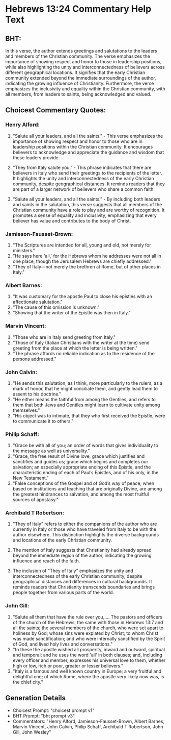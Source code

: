 # Hebrews 13:24 Commentary Help Text

## BHT:
In this verse, the author extends greetings and salutations to the leaders and members of the Christian community. The verse emphasizes the importance of showing respect and honor to those in leadership positions, while also highlighting the unity and interconnectedness of believers across different geographical locations. It signifies that the early Christian community extended beyond the immediate surroundings of the author, indicating the growing influence of Christianity. Furthermore, the verse emphasizes the inclusivity and equality within the Christian community, with all members, from leaders to saints, being acknowledged and valued.

## Choicest Commentary Quotes:
### Henry Alford:
1. "Salute all your leaders, and all the saints." - This verse emphasizes the importance of showing respect and honor to those who are in leadership positions within the Christian community. It encourages believers to acknowledge and appreciate the guidance and wisdom that these leaders provide.

2. "They from Italy salute you." - This phrase indicates that there are believers in Italy who send their greetings to the recipients of the letter. It highlights the unity and interconnectedness of the early Christian community, despite geographical distances. It reminds readers that they are part of a larger network of believers who share a common faith.

3. "Salute all your leaders, and all the saints." - By including both leaders and saints in the salutation, this verse suggests that all members of the Christian community have a role to play and are worthy of recognition. It promotes a sense of equality and inclusivity, emphasizing that every believer has value and contributes to the body of Christ.

### Jamieson-Fausset-Brown:
1. "The Scriptures are intended for all, young and old, not merely for ministers."
2. "He says here 'all,' for the Hebrews whom he addresses were not all in one place, though the Jerusalem Hebrews are chiefly addressed."
3. "They of Italy—not merely the brethren at Rome, but of other places in Italy."

### Albert Barnes:
1. "It was customary for the apostle Paul to close his epistles with an affectionate salutation."
2. "The cause of this omission is unknown."
3. "Showing that the writer of the Epistle was then in Italy."

### Marvin Vincent:
1. "Those who are in Italy send greeting from Italy."
2. "Those of Italy (Italian Christians with the writer at the time) send greeting from the place at which the letter is being written."
3. "The phrase affords no reliable indication as to the residence of the persons addressed."

### John Calvin:
1. "He sends this salutation, as I think, more particularly to the rulers, as a mark of honor, that he might conciliate them, and gently lead them to assent to his doctrine."
2. "He either means the faithful from among the Gentiles, and refers to them that both Jews and Gentiles might learn to cultivate unity among themselves."
3. "His object was to intimate, that they who first received the Epistle, were to communicate it to others."

### Philip Schaff:
1. "Grace be with all of you; an order of words that gives individuality to the message as well as universality." 
2. "Grace, the free result of Divine love; grace which justifies and sanctifies and guides us; grace which begins and completes our salvation; an especially appropriate ending of this Epistle, and the characteristic ending of each of Paul’s Epistles, and of his only, in the New Testament."
3. "False conceptions of the Gospel and of God’s way of peace, when based on institutions and teaching that are originally Divine, are among the greatest hindrances to salvation, and among the most fruitful sources of apostasy."

### Archibald T Robertson:
1. "They of Italy" refers to either the companions of the author who are currently in Italy or those who have traveled from Italy to be with the author elsewhere. This distinction highlights the diverse backgrounds and locations of the early Christian community.

2. The mention of Italy suggests that Christianity had already spread beyond the immediate region of the author, indicating the growing influence and reach of the faith.

3. The inclusion of "They of Italy" emphasizes the unity and interconnectedness of the early Christian community, despite geographical distances and differences in cultural backgrounds. It reminds readers that Christianity transcends boundaries and brings people together from various parts of the world.

### John Gill:
1. "Salute all them that have the rule over you,.... The pastors and officers of the church of the Hebrews, the same with those in Hebrews 13:7 and all the saints; the several members of the church, who were set apart to holiness by God; whose sins were expiated by Christ; to whom Christ was made sanctification; and who were internally sanctified by the Spirit of God, and lived holy lives and conversations."
2. "to these the apostle wished all prosperity, inward and outward, spiritual and temporal; and he uses the word 'all' in both clauses; and, including every officer and member, expresses his universal love to them, whether high or low, rich or poor, greater or lesser believers."
3. "Italy is a famous and well known country in Europe; a very fruitful and delightful one; of which Rome, where the apostle very likely now was, is the chief city."


## Generation Details
- Choicest Prompt: "choicest prompt v1"
- BHT Prompt: "bht prompt v3"
- Commentators: "Henry Alford, Jamieson-Fausset-Brown, Albert Barnes, Marvin Vincent, John Calvin, Philip Schaff, Archibald T Robertson, John Gill, John Wesley"
